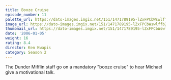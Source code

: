 ```yaml
---
title: Booze Cruise
episode_number: 11
palette_url: https://dato-images.imgix.net/151/1471789195-lZxFPCbWswlffb2oIKdVmmr4gLg.jpg?ixlib=rb-1.1.0&ch=DPR%2CWidth&auto=enhance&palette=json
image_url: https://dato-images.imgix.net/151/1471789195-lZxFPCbWswlffb2oIKdVmmr4gLg.jpg?ixlib=rb-1.1.0&ch=DPR%2CWidth&auto=compress%2Cformat&w=500
thumbnail_url: https://dato-images.imgix.net/151/1471789195-lZxFPCbWswlffb2oIKdVmmr4gLg.jpg?ixlib=rb-1.1.0&ch=DPR%2CWidth&auto=enhance&w=500&h=280&fit=crop&fm=jpg
date: '2006-01-05'
weight: 16
rating: 8.4
director: Ken Kwapis
category: Season 2
---
```


The Dunder Mifflin staff go on a mandatory "booze cruise" to hear Michael give a motivational talk.